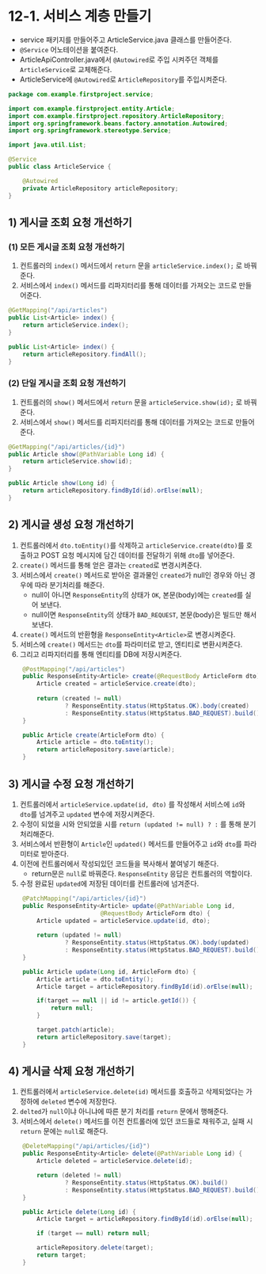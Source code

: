 # 12-1. 서비스 계층 만들기
- service 패키지를 만들어주고 ArticleService.java 클래스를 만들어준다.
- `@Service` 어노테이션을 붙여준다.
- ArticleApiController.java에서 `@Autowired`로 주입 시켜주던 객체를 `ArticleService`로 교체해준다.
- ArticleService에 `@Autowired`로 `ArticleRepository`를 주입시켜준다.

```java
package com.example.firstproject.service;

import com.example.firstproject.entity.Article;
import com.example.firstproject.repository.ArticleRepository;
import org.springframework.beans.factory.annotation.Autowired;
import org.springframework.stereotype.Service;

import java.util.List;

@Service
public class ArticleService {

    @Autowired
    private ArticleRepository articleRepository;
}
```
## 1) 게시글 조회 요청 개선하기
### (1) 모든 게시글 조회 요청 개선하기
1. 컨트롤러의 `index()` 메서드에서 `return` 문을 `articleService.index();` 로 바꿔준다.
2. 서비스에서 `index()` 메서드를 리파지터리를 통해 데이터를 가져오는 코드로 만들어준다.

```java
@GetMapping("/api/articles")
public List<Article> index() {
    return articleService.index();
}
```

```java
public List<Article> index() {
    return articleRepository.findAll();
}
```

### (2) 단일 게시글 조회 요청 개선하기
1. 컨트롤러의 `show()` 메서드에서 `return` 문을 `articleService.show(id);` 로 바꿔준다.
2. 서비스에서 `show()` 메서드를 리파지터리를 통해 데이터를 가져오는 코드로 만들어준다.

```java
@GetMapping("/api/articles/{id}")
public Article show(@PathVariable Long id) {
    return articleService.show(id);
}
```

```java
public Article show(Long id) {
    return articleRepository.findById(id).orElse(null);
}
```

## 2) 게시글 생성 요청 개선하기
1. 컨트롤러에서 `dto.toEntity()`를 삭제하고 `articleService.create(dto)`를 호출하고 POST 요청 메시지에 담긴 데이터를 전달하기 위해 `dto`를 넣어준다.
2. `create()` 메서드를 통해 얻은 결과는 `created`로 변경시켜준다.
3. 서비스에서 `create()` 메서드로 받아온 결과물인 `created`가 null인 경우와 아닌 경우에 따라 분기처리를 해준다.
	- null이 아니면 `ResponseEntity`의 상태가 `OK`, 본문(body)에는 `created`를 실어 보낸다.
	- null이면 `ResponseEntity`의 상태가 `BAD_REQUEST`, 본문(body)은 빌드만 해서 보낸다.
4. `create()` 메서드의 반환형을 `ResponseEntity<Article>`로 변경시켜준다.
5. 서비스에 `create()` 메서드는 `dto`를 파라미터로 받고, 엔티티로 변환시켜준다.
6. 그리고 리파지터리를 통해 엔티티를 DB에 저장시켜준다.

```java
    @PostMapping("/api/articles")
    public ResponseEntity<Article> create(@RequestBody ArticleForm dto) {
        Article created = articleService.create(dto);
        
        return (created != null)
                ? ResponseEntity.status(HttpStatus.OK).body(created)
                : ResponseEntity.status(HttpStatus.BAD_REQUEST).build();
    }
```

```java
    public Article create(ArticleForm dto) {
        Article article = dto.toEntity();
        return articleRepository.save(article);
    }
```

## 3) 게시글 수정 요청 개선하기
1. 컨트롤러에서 `articleService.update(id, dto)` 를 작성해서 서비스에 `id`와 `dto`를 넘겨주고 `updated` 변수에 저장시켜준다.
2. 수정이 되었을 시와 안되었을 시를 `return (updated != null) ? :` 를 통해 분기처리해준다.
3. 서비스에서 반환형이 `Article`인 `updated()` 메서드를 만들어주고 `id`와 `dto`를 파라미터로 받아준다.
4. 이전에 컨트롤러에서 작성되있던 코드들을 복사해서 붙여넣기 해준다.
	- return문은 `null`로 바꿔준다. `ResponseEntity` 응답은 컨트롤러의 역할이다.
5. 수정 완료된 `updated`에 저장된 데이터를 컨트롤러에 넘겨준다.

```java
    @PatchMapping("/api/articles/{id}")
    public ResponseEntity<Article> update(@PathVariable Long id,
                          @RequestBody ArticleForm dto) {
        Article updated = articleService.update(id, dto);
        
        return (updated != null)
                ? ResponseEntity.status(HttpStatus.OK).body(updated)
                : ResponseEntity.status(HttpStatus.BAD_REQUEST).build();
    }
```

```java
    public Article update(Long id, ArticleForm dto) {
        Article article = dto.toEntity();
        Article target = articleRepository.findById(id).orElse(null);

        if(target == null || id != article.getId()) {
            return null;
        }

        target.patch(article);
        return articleRepository.save(target);
    }
```

## 4) 게시글 삭제 요청 개선하기
1. 컨트롤러에서 `articleService.delete(id)` 메서드를 호출하고 삭제되었다는 가정하에 `deleted` 변수에 저장한다.
2. `delted`가 `null`이냐 아니냐에 따른 분기 처리를 `return` 문에서 행해준다.
3. 서비스에서 `delete()` 메서드를 이전 컨트롤러에 있던 코드들로 채워주고, 실패 시 `return` 문에는 `null`로 해준다.

```java
    @DeleteMapping("/api/articles/{id}")
    public ResponseEntity<Article> delete(@PathVariable Long id) {
        Article deleted = articleService.delete(id);

        return (deleted != null)
                ? ResponseEntity.status(HttpStatus.OK).build()
                : ResponseEntity.status(HttpStatus.BAD_REQUEST).build();
    }
```

```java
    public Article delete(Long id) {
        Article target = articleRepository.findById(id).orElse(null);

        if (target == null) return null;

        articleRepository.delete(target);
        return target;
    }
```